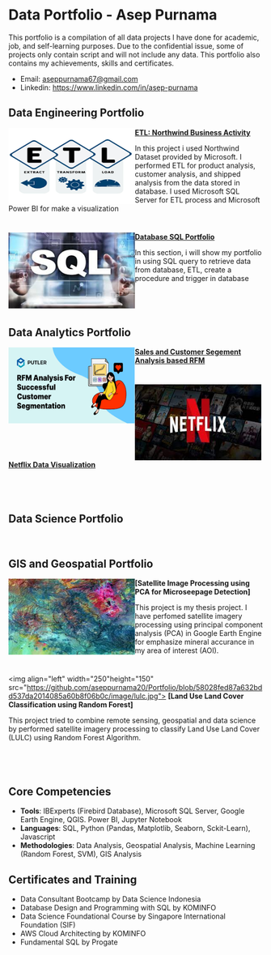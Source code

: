 # Data Portfolio - Asep Purnama
This portfolio is a compilation of all data projects I have done for academic, job, and self-learning purposes. Due to the confidential issue, some of projects only contain script and will not include any data. This portfolio also contains my achievements, skills and certificates.
- Email: aseppurnama67@gmail.com
- Linkedin: https://www.linkedin.com/in/asep-purnama
## Data Engineering Portfolio
<img align="left" width="250" height="150" src="https://github.com/aseppurnama20/Portfolio/blob/58028fed87a632bdd537da2014085a60b8f06b0c/image/etl.png"> **[ETL: Northwind Business Activity](https://github.com/aseppurnama20/DSLS-Data-Engineer-Case-Study.git)**

In this project i used Northwind Dataset provided by Microsoft. I performed ETL for product analysis, customer analysis, and shipped analysis from the data stored in database. I used Microsoft SQL Server for ETL process and Microsoft Power BI for make a visualization

#
<img align="left" width="250" height="150" src="https://github.com/aseppurnama20/Portfolio/blob/aa9264176ac0704e389e33dd171b91af6636e169/image/sql.jpg"> **[Database SQL Portfolio](https://github.com/aseppurnama20/SQL-Portofolio.git)**

In this section, i will show my portfolio in using SQL query to retrieve data from database, ETL, create a procedure and trigger in database

#

<br />

## Data Analytics Portfolio
<img align="left" width="250" height="150" src="https://github.com/aseppurnama20/Portfolio/blob/58028fed87a632bdd537da2014085a60b8f06b0c/image/rfm.png"> **[Sales and Customer Segement Analysis based RFM](https://github.com/aseppurnama20/DSLS-Data-Analytics-Case-Study.git)**



#
<img align="left" width="250" height="150" src="https://github.com/aseppurnama20/Portfolio/blob/58028fed87a632bdd537da2014085a60b8f06b0c/image/netflix.jpg"> **[Netflix Data Visualization](https://github.com/aseppurnama20/netflix-data-visualization.git)**

#

<br />

## Data Science Portfolio

<br />

## GIS and Geospatial Portfolio
<img align="left" width="250" height="150" src="https://github.com/aseppurnama20/Portfolio/blob/58028fed87a632bdd537da2014085a60b8f06b0c/image/microseepage.jpg"> **[Satellite Image Processing using PCA for Microseepage Detection]**

This project is my thesis project. I have perfomed satellite imagery processing using principal component analysis (PCA) in Google Earth Engine for emphasize mineral accurance in my area of interest (AOI). 

#

<img align="left" width="250"height="150" src="https://github.com/aseppurnama20/Portfolio/blob/58028fed87a632bdd537da2014085a60b8f06b0c/image/lulc.jpg"> **[Land Use Land Cover Classification using Random Forest]**

This project tried to combine remote sensing, geospatial and data science by performed satellite imagery processing to classify Land Use Land Cover (LULC) using Random Forest Algorithm.
#

<br />

## Core Competencies
- **Tools**: IBExperts (Firebird Database), Microsoft SQL Server, Google Earth Engine, QGIS. Power BI, Jupyter Notebook
- **Languages**: SQL, Python (Pandas, Matplotlib, Seaborn, Sckit-Learn), Javascript
- **Methodologies**: Data Analysis, Geospatial Analysis, Machine Learning (Random Forest, SVM), GIS Analysis
## Certificates and Training
- Data Consultant Bootcamp by Data Science Indonesia
- Database Design and Programming with SQL by KOMINFO
- Data Science Foundational Course by Singapore International Foundation (SIF)
- AWS Cloud Architecting by KOMINFO
- Fundamental SQL by Progate

